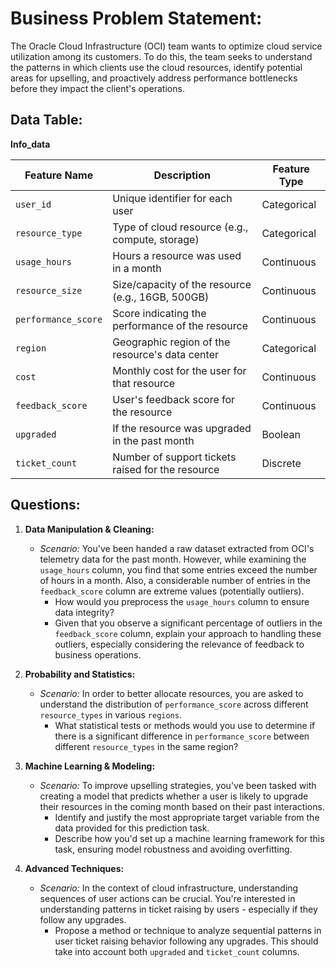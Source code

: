 # **Business Problem Statement:**
The Oracle Cloud Infrastructure (OCI) team wants to optimize cloud service utilization among its customers. To do this, the team seeks to understand the patterns in which clients use the cloud resources, identify potential areas for upselling, and proactively address performance bottlenecks before they impact the client's operations.

## **Data Table:**

**Info_data**

| Feature Name       | Description                                       | Feature Type   |
|--------------------|---------------------------------------------------|----------------|
| `user_id`          | Unique identifier for each user                   | Categorical    |
| `resource_type`    | Type of cloud resource (e.g., compute, storage)   | Categorical    |
| `usage_hours`      | Hours a resource was used in a month              | Continuous     |
| `resource_size`    | Size/capacity of the resource (e.g., 16GB, 500GB) | Continuous     |
| `performance_score`| Score indicating the performance of the resource  | Continuous     |
| `region`           | Geographic region of the resource's data center   | Categorical    |
| `cost`             | Monthly cost for the user for that resource       | Continuous     |
| `feedback_score`   | User's feedback score for the resource            | Continuous     |
| `upgraded`         | If the resource was upgraded in the past month    | Boolean        |
| `ticket_count`     | Number of support tickets raised for the resource | Discrete       |

## **Questions:**

1. **Data Manipulation & Cleaning:**
    - *Scenario:* You've been handed a raw dataset extracted from OCI's telemetry data for the past month. However, while examining the `usage_hours` column, you find that some entries exceed the number of hours in a month. Also, a considerable number of entries in the `feedback_score` column are extreme values (potentially outliers).
      - How would you preprocess the `usage_hours` column to ensure data integrity?
      - Given that you observe a significant percentage of outliers in the `feedback_score` column, explain your approach to handling these outliers, especially considering the relevance of feedback to business operations.

2. **Probability and Statistics:**
    - *Scenario:* In order to better allocate resources, you are asked to understand the distribution of `performance_score` across different `resource_types` in various `regions`.
      - What statistical tests or methods would you use to determine if there is a significant difference in `performance_score` between different `resource_types` in the same region?

3. **Machine Learning & Modeling:**
    - *Scenario:* To improve upselling strategies, you've been tasked with creating a model that predicts whether a user is likely to upgrade their resources in the coming month based on their past interactions.
      - Identify and justify the most appropriate target variable from the data provided for this prediction task.
      - Describe how you'd set up a machine learning framework for this task, ensuring model robustness and avoiding overfitting.

4. **Advanced Techniques:**
    - *Scenario:* In the context of cloud infrastructure, understanding sequences of user actions can be crucial. You're interested in understanding patterns in ticket raising by users - especially if they follow any upgrades.
      - Propose a method or technique to analyze sequential patterns in user ticket raising behavior following any upgrades. This should take into account both `upgraded` and `ticket_count` columns.